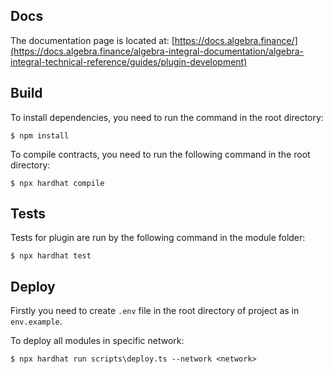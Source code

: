 ## Docs

The documentation page is located at: [https://docs.algebra.finance/](https://docs.algebra.finance/algebra-integral-documentation/algebra-integral-technical-reference/guides/plugin-development)

## Build

To install dependencies, you need to run the command in the root directory:
```
$ npm install
```


To compile contracts, you need to run the following command in the root directory:
```
$ npx hardhat compile
```

## Tests

Tests for plugin are run by the following command in the module folder:
```
$ npx hardhat test
```

## Deploy
Firstly you need to create `.env` file in the root directory of project as in `env.example`.

To deploy all modules in specific network:
```
$ npx hardhat run scripts\deploy.ts --network <network>
```
